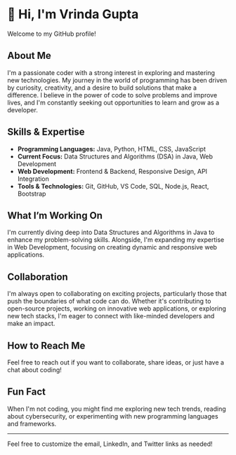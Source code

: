 

# 👋 Hi, I'm Vrinda Gupta 

Welcome to my GitHub profile!

## About Me

I'm a passionate coder with a strong interest in exploring and mastering new technologies. My journey in the world of programming has been driven by curiosity, creativity, and a desire to build solutions that make a difference. I believe in the power of code to solve problems and improve lives, and I'm constantly seeking out opportunities to learn and grow as a developer.

## Skills & Expertise

- **Programming Languages:** Java, Python, HTML, CSS, JavaScript
- **Current Focus:** Data Structures and Algorithms (DSA) in Java, Web Development
- **Web Development:** Frontend & Backend, Responsive Design, API Integration
- **Tools & Technologies:** Git, GitHub, VS Code, SQL, Node.js, React, Bootstrap

## What I’m Working On

I'm currently diving deep into Data Structures and Algorithms in Java to enhance my problem-solving skills. Alongside, I'm expanding my expertise in Web Development, focusing on creating dynamic and responsive web applications.

## Collaboration

I'm always open to collaborating on exciting projects, particularly those that push the boundaries of what code can do. Whether it's contributing to open-source projects, working on innovative web applications, or exploring new tech stacks, I'm eager to connect with like-minded developers and make an impact.

## How to Reach Me

Feel free to reach out if you want to collaborate, share ideas, or just have a chat about coding!


## Fun Fact

When I'm not coding, you might find me exploring new tech trends, reading about cybersecurity, or experimenting with new programming languages and frameworks.

---

Feel free to customize the email, LinkedIn, and Twitter links as needed!

<!---
vrindagupta25/vrindagupta25 is a ✨ special ✨ repository because its `README.md` (this file) appears on your GitHub profile.
You can click the Preview link to take a look at your changes.
--->
